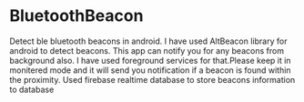 # BluetoothBeacon
Detect ble bluetooth beacons in android.
I have used AltBeacon library for android to detect beacons.
This app can notify you for any beacons from background also.
I have used foreground services for that.Please keep it in monitered mode and it will send you notification if a beacon
is found within the proximity.
Used firebase realtime database to store beacons information to database
